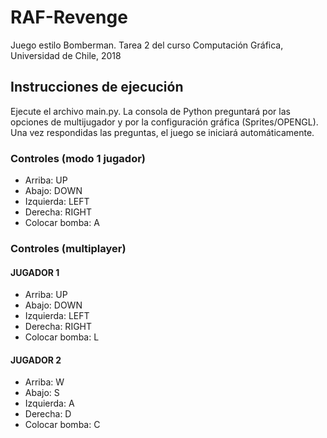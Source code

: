 # RAF-Revenge 


Juego estilo Bomberman. Tarea 2 del curso Computación Gráfica, Universidad de Chile, 2018

## Instrucciones de ejecución

Ejecute el archivo main.py. La consola de Python preguntará por las opciones de multijugador y por la configuración 
gráfica (Sprites/OPENGL). Una vez respondidas las preguntas, el juego se iniciará automáticamente.

### Controles (modo 1 jugador)

- Arriba: UP
- Abajo: DOWN
- Izquierda: LEFT
- Derecha: RIGHT 
- Colocar bomba: A

### Controles (multiplayer)

#### JUGADOR 1

- Arriba: UP
- Abajo: DOWN
- Izquierda: LEFT
- Derecha: RIGHT
- Colocar bomba: L

#### JUGADOR 2

- Arriba: W
- Abajo: S
- Izquierda: A
- Derecha: D
- Colocar bomba: C
